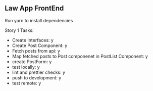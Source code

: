 ## Law App FrontEnd 

Run yarn to install dependencies

Story 1 Tasks: 

- Create Interfaces: y
- Create Post Component: y
- Fetch posts from api: y
- Map fetched posts to Post componenet in PostList Component: y
- create PostForm: y
- test locally: y 
- lint and prettier checks: y
- push to development: y
- test remote: y



